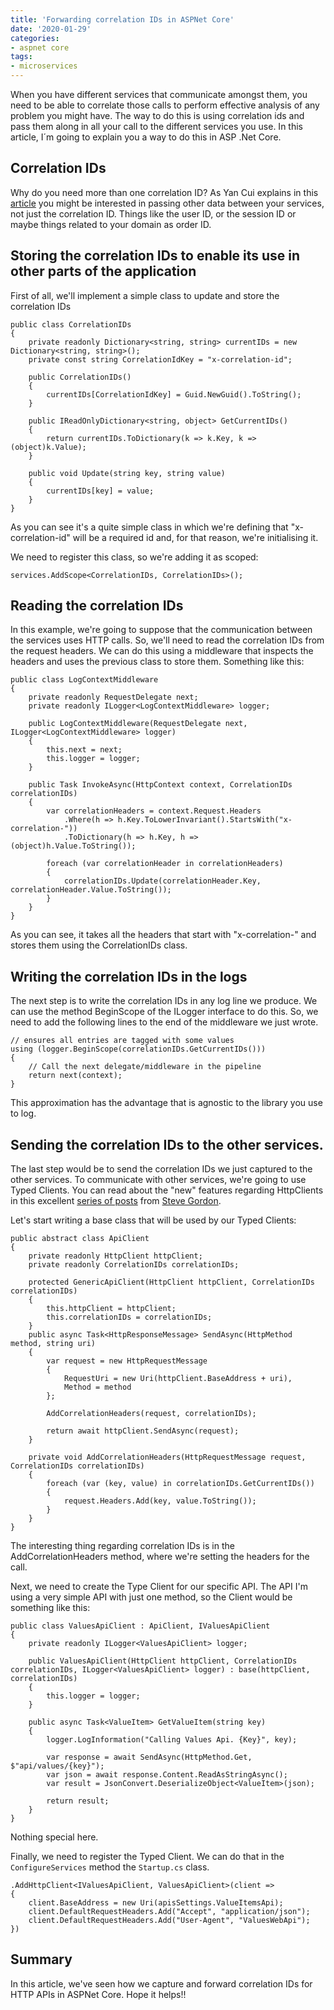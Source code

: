 ```yaml
---
title: 'Forwarding correlation IDs in ASPNet Core'
date: '2020-01-29'
categories:
- aspnet core
tags:
- microservices
---
```


When you have different services that communicate amongst them, you need to be able to correlate those calls to perform effective analysis of any problem you might have. The way to do this is using correlation ids and pass them along in all your call to the different services you use. In this article, I´m going to explain you a way to do this in ASP .Net Core.

## Correlation IDs
Why do you need more than one correlation ID? As Yan Cui explains in this [article](https://theburningmonk.com/2015/05/a-consistent-approach-to-track-correlation-ids-through-microservices/) you might be interested in passing other data between your services, not just the correlation ID. Things like the user ID, or the session ID or maybe things related to your domain as order ID.

## Storing the correlation IDs to enable its use in other parts of the application
First of all, we'll implement a simple class to update and store the correlation IDs

```
public class CorrelationIDs
{
    private readonly Dictionary<string, string> currentIDs = new Dictionary<string, string>();
    private const string CorrelationIdKey = "x-correlation-id";

    public CorrelationIDs()
    {
        currentIDs[CorrelationIdKey] = Guid.NewGuid().ToString();
    }

    public IReadOnlyDictionary<string, object> GetCurrentIDs()
    {
        return currentIDs.ToDictionary(k => k.Key, k => (object)k.Value);
    }

    public void Update(string key, string value)
    {
        currentIDs[key] = value;
    }
}

```

As you can see it's a quite simple class in which we're defining that "x-correlation-id" will be a required id and, for that reason, we're initialising it.

We need to register this class, so we're adding it as scoped:
```
services.AddScope<CorrelationIDs, CorrelationIDs>();
```

## Reading the correlation IDs
In this example, we're going to suppose that the communication between the services uses HTTP calls. So, we'll need to read the correlation IDs from the request headers. We can do this using a middleware that inspects the headers and uses the previous class to store them. Something like this:

```
public class LogContextMiddleware
{
    private readonly RequestDelegate next;
    private readonly ILogger<LogContextMiddleware> logger;

    public LogContextMiddleware(RequestDelegate next, ILogger<LogContextMiddleware> logger)
    {
        this.next = next;
        this.logger = logger;
    }

    public Task InvokeAsync(HttpContext context, CorrelationIDs correlationIDs)
    {
        var correlationHeaders = context.Request.Headers
            .Where(h => h.Key.ToLowerInvariant().StartsWith("x-correlation-"))
            .ToDictionary(h => h.Key, h => (object)h.Value.ToString());
        
        foreach (var correlationHeader in correlationHeaders)
        {
            correlationIDs.Update(correlationHeader.Key, correlationHeader.Value.ToString());
        }
    }
}
```

As you can see, it takes all the headers that start with "x-correlation-" and stores them using the CorrelationIDs class.

## Writing the correlation IDs in the logs
The next step is to write the correlation IDs in any log line we produce. We can use the method BeginScope of the ILogger interface to do this. So, we need to add the following lines to the end of the middleware we just wrote.

```
// ensures all entries are tagged with some values
using (logger.BeginScope(correlationIDs.GetCurrentIDs()))
{
    // Call the next delegate/middleware in the pipeline
    return next(context);
}
```

This approximation has the advantage that is agnostic to the library you use to log.

## Sending the correlation IDs to the other services.
The last step would be to send the correlation IDs we just captured to the other services. To communicate with other services, we're going to use Typed Clients. You can read about the "new" features regarding HttpClients in this excellent [series of posts](https://www.stevejgordon.co.uk/introduction-to-httpclientfactory-aspnetcore) from [Steve Gordon](https://twitter.com/stevejgordon).

Let's start writing a base class that will be used by our Typed Clients:

```
public abstract class ApiClient
{
    private readonly HttpClient httpClient;
    private readonly CorrelationIDs correlationIDs;

    protected GenericApiClient(HttpClient httpClient, CorrelationIDs correlationIDs)
    {
        this.httpClient = httpClient;
        this.correlationIDs = correlationIDs;
    }
    public async Task<HttpResponseMessage> SendAsync(HttpMethod method, string uri)
    {
        var request = new HttpRequestMessage
        {
            RequestUri = new Uri(httpClient.BaseAddress + uri),
            Method = method
        };

        AddCorrelationHeaders(request, correlationIDs);

        return await httpClient.SendAsync(request);
    }

    private void AddCorrelationHeaders(HttpRequestMessage request, CorrelationIDs correlationIDs)
    {
        foreach (var (key, value) in correlationIDs.GetCurrentIDs())
        {
            request.Headers.Add(key, value.ToString());
        }
    }
}
```

The interesting thing regarding correlation IDs is in the AddCorrelationHeaders method, where we're setting the headers for the call.

Next, we need to create the Type Client for our specific API. The API I'm using a very simple API with just one method, so the Client would be something like this:
```
public class ValuesApiClient : ApiClient, IValuesApiClient
{
    private readonly ILogger<ValuesApiClient> logger;

    public ValuesApiClient(HttpClient httpClient, CorrelationIDs correlationIDs, ILogger<ValuesApiClient> logger) : base(httpClient, correlationIDs)
    {
        this.logger = logger;
    }

    public async Task<ValueItem> GetValueItem(string key)
    {
        logger.LogInformation("Calling Values Api. {Key}", key);

        var response = await SendAsync(HttpMethod.Get, $"api/values/{key}");
        var json = await response.Content.ReadAsStringAsync();
        var result = JsonConvert.DeserializeObject<ValueItem>(json);

        return result;
    }
}
```

Nothing special here. 

Finally, we need to register the Typed Client. We can do that in the `ConfigureServices` method the `Startup.cs` class.

```
.AddHttpClient<IValuesApiClient, ValuesApiClient>(client =>
{
    client.BaseAddress = new Uri(apisSettings.ValueItemsApi);
    client.DefaultRequestHeaders.Add("Accept", "application/json");
    client.DefaultRequestHeaders.Add("User-Agent", "ValuesWebApi");
})
```

## Summary
In this article, we've seen how we capture and forward correlation IDs for HTTP APIs in ASPNet Core. Hope it helps!!
